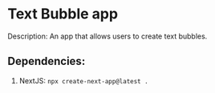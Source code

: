 # Text Bubble app

Description: An app that allows users to create text bubbles.

## Dependencies:

1. NextJS: `npx create-next-app@latest .`

